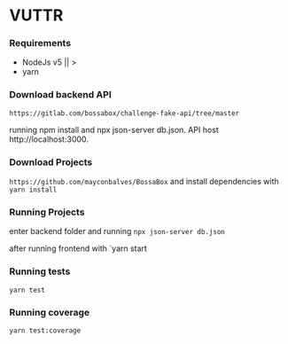 # VUTTR

### Requirements

* NodeJs v5 || >
* yarn

### Download backend API
`https://gitlab.com/bossabox/challenge-fake-api/tree/master`

running npm install and npx json-server db.json. API host http://localhost:3000.

### Download Projects
`https://github.com/mayconbalves/BossaBox` and install dependencies with `yarn install`

### Running Projects
enter backend folder and running
`npx json-server db.json`

after running frontend with
`yarn start

### Running tests
`yarn test`


### Running coverage
`yarn test:coverage`

